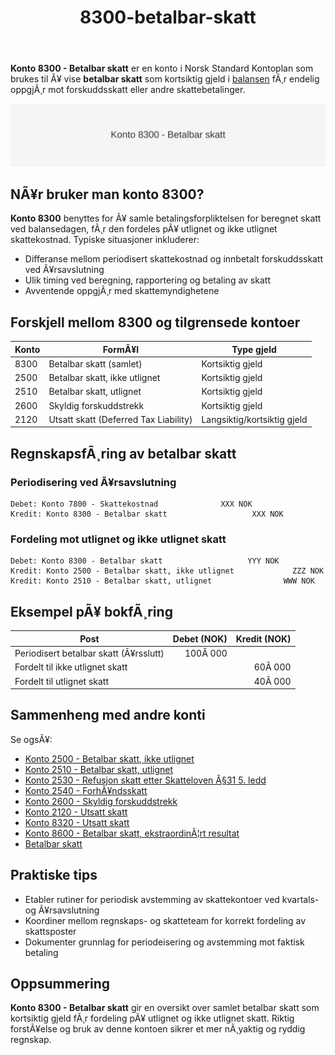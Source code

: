 ﻿---
title: "8300-betalbar-skatt"
meta_title: "8300-betalbar-skatt"
meta_description: "**Konto 8300 - Betalbar skatt** er en konto i Norsk Standard Kontoplan som brukes til Ã¥ vise **betalbar skatt** som kortsiktig gjeld i [balansen](/blogs/regnsk..."
slug: 8300-betalbar-skatt
type: blog
layout: pages/single
---

**Konto 8300 - Betalbar skatt** er en konto i Norsk Standard Kontoplan som brukes til Ã¥ vise **betalbar skatt** som kortsiktig gjeld i [balansen](/blogs/regnskap/hva-er-balanse "Hva er Balanse?") fÃ¸r endelig oppgjÃ¸r mot forskuddsskatt eller andre skattebetalinger.

![Illustrasjon av konto 8300 betalbar skatt](8300-betalbar-skatt-image.svg)

## NÃ¥r bruker man konto 8300?

**Konto 8300** benyttes for Ã¥ samle betalingsforpliktelsen for beregnet skatt ved balansedagen, fÃ¸r den fordeles pÃ¥ utlignet og ikke utlignet skattekostnad. Typiske situasjoner inkluderer:

* Differanse mellom periodisert skattekostnad og innbetalt forskuddsskatt ved Ã¥rsavslutning
* Ulik timing ved beregning, rapportering og betaling av skatt
* Avventende oppgjÃ¸r med skattemyndighetene

## Forskjell mellom 8300 og tilgrensede kontoer

| Konto  | FormÃ¥l                                                          | Type gjeld       |
|--------|-----------------------------------------------------------------|------------------|
| 8300   | Betalbar skatt (samlet)                                         | Kortsiktig gjeld |
| 2500   | Betalbar skatt, ikke utlignet                                   | Kortsiktig gjeld |
| 2510   | Betalbar skatt, utlignet                                        | Kortsiktig gjeld |
| 2600   | Skyldig forskuddstrekk                                          | Kortsiktig gjeld |
| 2120   | Utsatt skatt (Deferred Tax Liability)                           | Langsiktig/kortsiktig gjeld |

## RegnskapsfÃ¸ring av betalbar skatt

### Periodisering ved Ã¥rsavslutning

```plaintext
Debet: Konto 7800 - Skattekostnad              XXX NOK
Kredit: Konto 8300 - Betalbar skatt                   XXX NOK
```

### Fordeling mot utlignet og ikke utlignet skatt

```plaintext
Debet: Konto 8300 - Betalbar skatt                   YYY NOK
Kredit: Konto 2500 - Betalbar skatt, ikke utlignet             ZZZ NOK
Kredit: Konto 2510 - Betalbar skatt, utlignet                WWW NOK
```

## Eksempel pÃ¥ bokfÃ¸ring

| Post                                        | Debet (NOK) | Kredit (NOK) |
|---------------------------------------------|------------:|-------------:|
| Periodisert betalbar skatt (Ã¥rsslutt)       |   100Â 000   |              |
| Fordelt til ikke utlignet skatt             |             |    60Â 000    |
| Fordelt til utlignet skatt                  |             |    40Â 000    |

## Sammenheng med andre konti

Se ogsÃ¥:

* [Konto 2500 - Betalbar skatt, ikke utlignet](/blogs/kontoplan/2500-betalbar-skatt-ikke-utlignet "Konto 2500 - Betalbar skatt, ikke utlignet")
* [Konto 2510 - Betalbar skatt, utlignet](/blogs/kontoplan/2510-betalbar-skatt-utlignet "Konto 2510 - Betalbar skatt, utlignet")
* [Konto 2530 - Refusjon skatt etter Skatteloven Â§31 5. ledd](/blogs/kontoplan/2530-refusjon-skatt-etter-skatteloven-31-5-ledd "Konto 2530 - Refusjon skatt etter Skatteloven Â§31 5. ledd")
* [Konto 2540 - ForhÃ¥ndsskatt](/blogs/kontoplan/2540-forhaandskatt "Konto 2540 - ForhÃ¥ndsskatt")
* [Konto 2600 - Skyldig forskuddstrekk](/blogs/kontoplan/2600-forskuddstrekk "Konto 2600 - Skyldig forskuddstrekk")
* [Konto 2120 - Utsatt skatt](/blogs/kontoplan/2120-utsatt-skatt "Konto 2120 - Utsatt skatt")
* [Konto 8320 - Utsatt skatt](/blogs/kontoplan/8320-utsatt-skatt "Konto 8320 - Utsatt skatt")
* [Konto 8600 - Betalbar skatt, ekstraordinÃ¦rt resultat](/blogs/kontoplan/8600-betalbar-skatt-ekstraordinart-resultat "Konto 8600 - Betalbar skatt, ekstraordinÃ¦rt resultat")
* [Betalbar skatt](/blogs/regnskap/betalbar-skatt "Betalbar skatt â€“ Komplett guide til beregning og hÃ¥ndtering")

## Praktiske tips

* Etabler rutiner for periodisk avstemming av skattekontoer ved kvartals- og Ã¥rsavslutning
* Koordiner mellom regnskaps- og skatteteam for korrekt fordeling av skattsposter
* Dokumenter grunnlag for periodeisering og avstemming mot faktisk betaling

## Oppsummering

**Konto 8300 - Betalbar skatt** gir en oversikt over samlet betalbar skatt som kortsiktig gjeld fÃ¸r fordeling pÃ¥ utlignet og ikke utlignet skatt. Riktig forstÃ¥else og bruk av denne kontoen sikrer et mer nÃ¸yaktig og ryddig regnskap.
